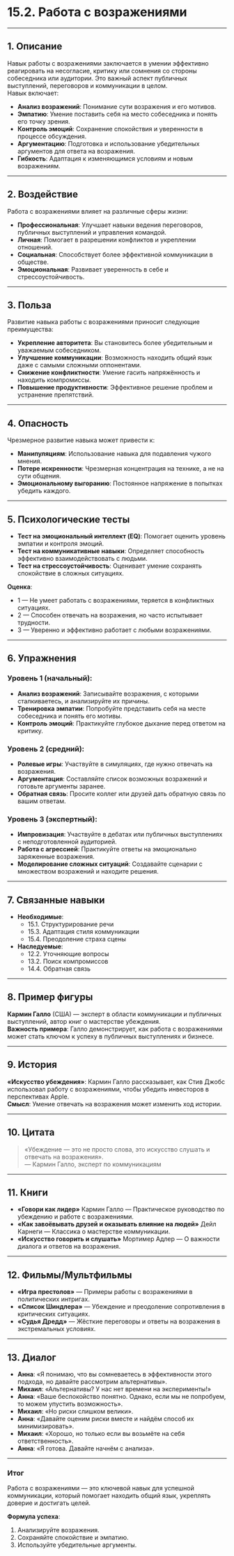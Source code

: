 # 15.2. Работа с возражениями

---

## 1. Описание
Навык работы с возражениями заключается в умении эффективно реагировать на несогласие, критику или сомнения со стороны собеседника или аудитории. Это важный аспект публичных выступлений, переговоров и коммуникации в целом.  
Навык включает:  
- **Анализ возражений**: Понимание сути возражения и его мотивов.  
- **Эмпатию**: Умение поставить себя на место собеседника и понять его точку зрения.  
- **Контроль эмоций**: Сохранение спокойствия и уверенности в процессе обсуждения.  
- **Аргументацию**: Подготовка и использование убедительных аргументов для ответа на возражения.  
- **Гибкость**: Адаптация к изменяющимся условиям и новым возражениям.  

---

## 2. Воздействие
Работа с возражениями влияет на различные сферы жизни:  
- **Профессиональная**: Улучшает навыки ведения переговоров, публичных выступлений и управления командой.  
- **Личная**: Помогает в разрешении конфликтов и укреплении отношений.  
- **Социальная**: Способствует более эффективной коммуникации в обществе.  
- **Эмоциональная**: Развивает уверенность в себе и стрессоустойчивость.  

---

## 3. Польза
Развитие навыка работы с возражениями приносит следующие преимущества:  
- **Укрепление авторитета**: Вы становитесь более убедительным и уважаемым собеседником.  
- **Улучшение коммуникации**: Возможность находить общий язык даже с самыми сложными оппонентами.  
- **Снижение конфликтности**: Умение гасить напряжённость и находить компромиссы.  
- **Повышение продуктивности**: Эффективное решение проблем и устранение препятствий.  

---

## 4. Опасность
Чрезмерное развитие навыка может привести к:  
- **Манипуляциям**: Использование навыка для подавления чужого мнения.  
- **Потере искренности**: Чрезмерная концентрация на технике, а не на сути общения.  
- **Эмоциональному выгоранию**: Постоянное напряжение в попытках убедить каждого.  

---

## 5. Психологические тесты
- **Тест на эмоциональный интеллект (EQ)**: Помогает оценить уровень эмпатии и контроля эмоций.  
- **Тест на коммуникативные навыки**: Определяет способность эффективно взаимодействовать с людьми.  
- **Тест на стрессоустойчивость**: Оценивает умение сохранять спокойствие в сложных ситуациях.  

**Оценка**:  
- 1 — Не умеет работать с возражениями, теряется в конфликтных ситуациях.  
- 2 — Способен отвечать на возражения, но часто испытывает трудности.  
- 3 — Уверенно и эффективно работает с любыми возражениями.  

---

## 6. Упражнения

### Уровень 1 (начальный):  
- **Анализ возражений**: Записывайте возражения, с которыми сталкиваетесь, и анализируйте их причины.  
- **Тренировка эмпатии**: Попробуйте представить себя на месте собеседника и понять его мотивы.  
- **Контроль эмоций**: Практикуйте глубокое дыхание перед ответом на критику.  

### Уровень 2 (средний):  
- **Ролевые игры**: Участвуйте в симуляциях, где нужно отвечать на возражения.  
- **Аргументация**: Составляйте список возможных возражений и готовьте аргументы заранее.  
- **Обратная связь**: Просите коллег или друзей дать обратную связь по вашим ответам.  

### Уровень 3 (экспертный):  
- **Импровизация**: Участвуйте в дебатах или публичных выступлениях с неподготовленной аудиторией.  
- **Работа с агрессией**: Практикуйте ответы на эмоционально заряженные возражения.  
- **Моделирование сложных ситуаций**: Создавайте сценарии с множеством возражений и находите решения.  

---

## 7. Связанные навыки
- **Необходимые**:  
  - 15.1. Структурирование речи  
  - 15.3. Адаптация стиля коммуникации  
  - 15.4. Преодоление страха сцены  
- **Наследуемые**:  
  - 12.2. Уточняющие вопросы  
  - 13.2. Поиск компромиссов  
  - 14.4. Обратная связь  

---

## 8. Пример фигуры
**Кармин Галло** (США) — эксперт в области коммуникации и публичных выступлений, автор книг о мастерстве убеждения.  
**Важность примера**: Галло демонстрирует, как работа с возражениями может стать ключом к успеху в публичных выступлениях и бизнесе.  

---

## 9. История
**«Искусство убеждения»**: Кармин Галло рассказывает, как Стив Джобс использовал работу с возражениями, чтобы убедить инвесторов в перспективах Apple.  
**Смысл**: Умение отвечать на возражения может изменить ход истории.  

---

## 10. Цитата
> «Убеждение — это не просто слова, это искусство слушать и отвечать на возражения».  
> — Кармин Галло, эксперт по коммуникациям  

---

## 11. Книги
- **«Говори как лидер»** Кармин Галло — Практическое руководство по убеждению и работе с возражениями.  
- **«Как завоёвывать друзей и оказывать влияние на людей»** Дейл Карнеги — Классика о мастерстве коммуникации.  
- **«Искусство говорить и слушать»** Мортимер Адлер — О важности диалога и ответов на возражения.  

---

## 12. Фильмы/Мультфильмы
- **«Игра престолов»** — Примеры работы с возражениями в политических интригах.  
- **«Список Шиндлера»** — Убеждение и преодоление сопротивления в критических ситуациях.  
- **«Судья Дредд»** — Жёсткие переговоры и ответы на возражения в экстремальных условиях.  

---

## 13. Диалог
- **Анна**: «Я понимаю, что вы сомневаетесь в эффективности этого подхода, но давайте рассмотрим альтернативы».  
- **Михаил**: «Альтернативы? У нас нет времени на эксперименты!»  
- **Анна**: «Ваше беспокойство понятно. Однако, если мы не попробуем, то можем упустить возможность».  
- **Михаил**: «Но риски слишком велики».  
- **Анна**: «Давайте оценим риски вместе и найдём способ их минимизировать».  
- **Михаил**: «Хорошо, но только если вы возьмёте на себя ответственность».  
- **Анна**: «Я готова. Давайте начнём с анализа».  

---

### **Итог**
Работа с возражениями — это ключевой навык для успешной коммуникации, который помогает находить общий язык, укреплять доверие и достигать целей.  

**Формула успеха**:  
1. Анализируйте возражения.  
2. Сохраняйте спокойствие и эмпатию.  
3. Используйте убедительные аргументы.